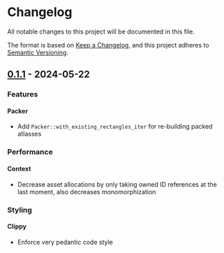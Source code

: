 # Changelog

All notable changes to this project will be documented in this file.

The format is based on [Keep a Changelog](https://keepachangelog.com/en/1.0.0/),
and this project adheres to [Semantic Versioning](https://semver.org/spec/v2.0.0.html).

## [0.1.1] - 2024-05-22

### Features

#### Packer

- Add `Packer::with_existing_rectangles_iter` for re-building packed atlasses


### Performance

#### Context

- Decrease asset allocations by only taking owned ID references at the last moment, also decreases monomorphization


### Styling

#### Clippy

- Enforce very pedantic code style

[0.1.1]: https://github.com///compare/0.1.0..0.1.1

<!-- generated by git-cliff -->
